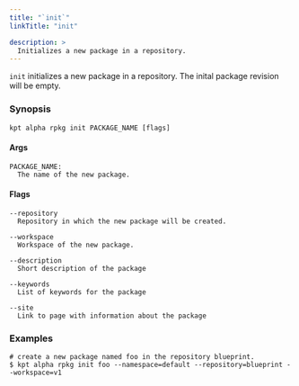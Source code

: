 ```yaml
---
title: "`init`"
linkTitle: "init"

description: >
  Initializes a new package in a repository.
---
```


<!--mdtogo:Short
    Initializes a new package in a repository.
-->

`init` initializes a new package in a repository. The inital package revision
will be empty.

### Synopsis

<!--mdtogo:Long-->

```
kpt alpha rpkg init PACKAGE_NAME [flags]
```

#### Args

```
PACKAGE_NAME:
  The name of the new package.
```

#### Flags

```
--repository
  Repository in which the new package will be created.

--workspace
  Workspace of the new package.

--description
  Short description of the package

--keywords
  List of keywords for the package

--site
  Link to page with information about the package
```

<!--mdtogo-->

### Examples

<!--mdtogo:Examples-->

```shell
# create a new package named foo in the repository blueprint.
$ kpt alpha rpkg init foo --namespace=default --repository=blueprint --workspace=v1
```

<!--mdtogo-->